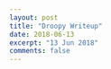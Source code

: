 ```yaml
---
layout: post
title: "Droopy Writeup"
date: 2018-06-13
excerpt: "13 Jun 2018"
comments: false
---
```

